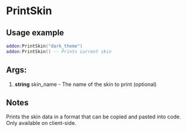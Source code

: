 # PrintSkin

## Usage example
```lua
addon:PrintSkin("dark_theme")
addon:PrintSkin() -- Prints current skin
```

## Args:
1. **string** skin_name - The name of the skin to print (optional)

## Notes
Prints the skin data in a format that can be copied and pasted into code. Only available on client-side.
